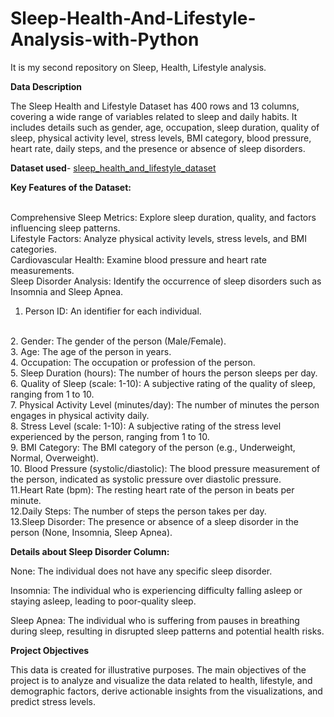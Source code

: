 # Sleep-Health-And-Lifestyle-Analysis-with-Python
It is my second repository on Sleep, Health, Lifestyle analysis.

**Data Description**

The Sleep Health and Lifestyle Dataset has 400 rows and 13 columns,
covering a wide range of variables related to sleep and daily habits.
It includes details such as gender, age, occupation, sleep duration, quality of sleep,
physical activity level, stress levels, BMI category, blood pressure, heart rate, 
daily steps, and the presence or absence of sleep disorders.

**Dataset used**- [sleep_health_and_lifestyle_dataset](https://github.com/subhashigupta01/Sleep-Health-And-Lifestyle-Analysis-with-PYTHON/blob/2b45ba4d8cf9c1506eee58a053656d779f9142a5/Sleep_health_and_lifestyle_dataset.csv) 

**Key Features of the Dataset:**

<br>
Comprehensive Sleep Metrics: Explore sleep duration, quality, and factors influencing sleep patterns.
<br>
Lifestyle Factors: Analyze physical activity levels, stress levels, and BMI categories.
<br>
Cardiovascular Health: Examine blood pressure and heart rate measurements.
<br>
Sleep Disorder Analysis: Identify the occurrence of sleep disorders such as Insomnia and Sleep Apnea.
<br>


1. Person ID: An identifier for each individual.
<br>
2. Gender: The gender of the person (Male/Female).
<br>
3. Age: The age of the person in years.
<br>
4. Occupation: The occupation or profession of the person.
<br>
5. Sleep Duration (hours): The number of hours the person sleeps per day.
<br>
6. Quality of Sleep (scale: 1-10): A subjective rating of the quality of sleep, ranging from 1 to 10.
<br>
7. Physical Activity Level (minutes/day): The number of minutes the person engages in physical activity daily.
<br>
8.  Stress Level (scale: 1-10): A subjective rating of the stress level experienced by the person, ranging from 1 to 10.
<br>
9. BMI Category: The BMI category of the person (e.g., Underweight, Normal, Overweight).
<br>
10. Blood Pressure (systolic/diastolic): The blood pressure measurement of the person, indicated as systolic pressure over diastolic pressure.
<br>
11.Heart Rate (bpm): The resting heart rate of the person in beats per minute.
<br>
12.Daily Steps: The number of steps the person takes per day.
<br>
13.Sleep Disorder: The presence or absence of a sleep disorder in the person (None, Insomnia, Sleep Apnea).


**Details about Sleep Disorder Column:**

None: The individual does not have any specific sleep disorder.

Insomnia: The individual who is experiencing difficulty falling asleep or staying asleep, leading to poor-quality sleep.

Sleep Apnea: The individual who is suffering from pauses in breathing during sleep, resulting in disrupted sleep patterns and potential health risks.


**Project Objectives**

This data is created for illustrative purposes. The main objectives of the project is to analyze and visualize the data related to health, lifestyle, and demographic factors, derive actionable insights from the visualizations, and predict stress levels.

